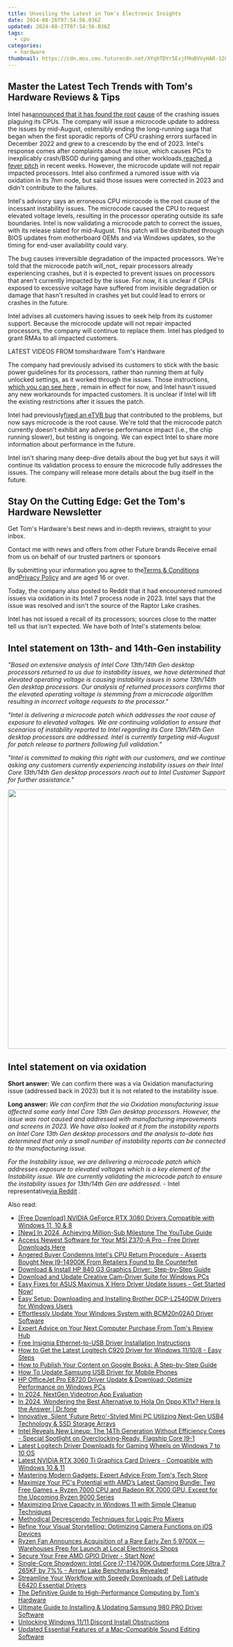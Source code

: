 ```yaml
---
title: Unveiling the Latest in Tom's Electronic Insights
date: 2024-08-26T07:54:56.036Z
updated: 2024-08-27T07:54:56.036Z
tags:
  - cpu
categories:
  - hardware
thumbnail: https://cdn.mos.cms.futurecdn.net/XYqhTDYr5ExjFMoBVVyHAR-320-80.png
---
```


## Master the Latest Tech Trends with Tom's Hardware Reviews & Tips

Intel has[announced that it has found the root](https://community.intel.com/t5/Processors/July-2024-Update-on-Instability-Reports-on-Intel-Core-13th-and/m-p/1617113#M74792) [cause](https://community.intel.com/t5/Processors/July-2024-Update-on-Instability-Reports-on-Intel-Core-13th-and/m-p/1617113#M74792) of the crashing issues plaguing its CPUs. The company will issue a microcode update to address the issues by mid-August, ostensibly ending the long-running saga that began when the first sporadic reports of CPU crashing errors surfaced in December 2022 and grew to a crescendo by the end of 2023\. Intel's response comes after complaints about the issue, which causes PCs to inexplicably crash/BSOD during gaming and other workloads,[reached a fever pitch](https://www.tomshardware.com/pc-components/cpus/game-publisher-claims-100-crash-rate-with-intel-cpus-alderon-games-says-company-sells-defective-13th-and-14th-gen-chips) in recent weeks. However, the microcode update will not repair impacted processors. Intel also confirmed a rumored issue with via oxidation in its 7nm node, but said those issues were corrected in 2023 and didn't contribute to the failures.

 Intel's advisory says an erroneous CPU microcode is the root cause of the incessant instability issues. The microcode caused the CPU to request elevated voltage levels, resulting in the processor operating outside its safe boundaries. Intel is now validating a microcode patch to correct the issues, with its release slated for mid-August. This patch will be distributed through BIOS updates from motherboard OEMs and via Windows updates, so the timing for end-user availability could vary.

 The bug causes irreversible degradation of the impacted processors. We're told that the microcode patch will_not_ repair processors already experiencing crashes, but it is expected to prevent issues on processors that aren't currently impacted by the issue. For now, it is unclear if CPUs exposed to excessive voltage have suffered from invisible degradation or damage that hasn't resulted in crashes yet but could lead to errors or crashes in the future.

 Intel advises all customers having issues to seek help from its customer support. Because the microcode update will not repair impacted processors, the company will continue to replace them. Intel has pledged to grant RMAs to all impacted customers.

 LATEST VIDEOS FROM tomshardware Tom's Hardware

 The company had previously advised its customers to stick with the basic power guidelines for its processors, rather than running them at fully unlocked settings, as it worked through the issues. Those instructions, [which you can see here](https://www.tomshardware.com/pc-components/cpus/intel-issues-official-statement-on-core-k-series-crashes-stick-to-intels-official-power-profiles) , remain in effect for now, and Intel hasn't issued any new workarounds for impacted customers. It is unclear if Intel will lift the existing restrictions after it issues the patch.

 Intel had previously[fixed an eTVB bug](https://www.tomshardware.com/pc-components/cpus/intel-denies-reports-that-it-identified-a-root-cause-for-core-i9-crashing-issues-investigation-continues) that contributed to the problems, but now says microcode is the root cause. We're told that the microcode patch currently doesn't exhibit any adverse performance impact (i.e., the chip running slower), but testing is ongoing. We can expect Intel to share more information about performance in the future.

 Intel isn't sharing many deep-dive details about the bug yet but says it will continue its validation process to ensure the microcode fully addresses the issues. The company will release more details about the bug itself in the future.

## Stay On the Cutting Edge: Get the Tom's Hardware Newsletter

 Get Tom's Hardware's best news and in-depth reviews, straight to your inbox.

 Contact me with news and offers from other Future brands  Receive email from us on behalf of our trusted partners or sponsors

 By submitting your information you agree to the[Terms & Conditions](https://futureplc.com/terms-conditions/) and[Privacy Policy](https://futureplc.com/privacy-policy/) and are aged 16 or over.

 Today, the company also posted to Reddit that it had encountered rumored issues via oxidation in its Intel 7 process node in 2023\. Intel says that the issue was resolved and isn't the source of the Raptor Lake crashes.

 Intel has not issued a recall of its processors; sources close to the matter tell us that isn't expected. We have both of Intel's statements below.

## Intel statement on 13th- and 14th-Gen instability

 _"Based on extensive analysis of Intel Core 13th/14th Gen desktop processors returned to us due to instability issues, we have determined that elevated operating voltage is causing instability issues in some 13th/14th Gen desktop processors. Our analysis of returned processors confirms that the elevated operating voltage is stemming from a microcode algorithm resulting in incorrect voltage requests to the processor."_

 _"Intel is delivering a microcode patch which addresses the root cause of exposure to elevated voltages. We are continuing validation to ensure that scenarios of instability reported to Intel regarding its Core 13th/14th Gen desktop processors are addressed. Intel is currently targeting mid-August for patch release to partners following full validation."_

 _"Intel is committed to making this right with our customers, and we continue asking any customers currently experiencing instability issues on their Intel Core 13th/14th Gen desktop processors reach out to Intel Customer Support for further assistance."_

<!-- affiliate ads begin -->
<a href="https://appsumo.8odi.net/c/5597632/2068411/7443" target="_top" id="2068411"><img src="//a.impactradius-go.com/display-ad/7443-2068411" border="0" alt="" width="1200" height="600"/></a><img height="0" width="0" src="https://appsumo.8odi.net/i/5597632/2068411/7443" style="position:absolute;visibility:hidden;" border="0" />
<!-- affiliate ads end -->
## Intel statement on via oxidation

**Short answer:** We can confirm there was a via Oxidation manufacturing issue (addressed back in 2023) but it is not related to the instability issue.

**Long answer:**   _We can confirm that the via Oxidation manufacturing issue affected some early Intel Core 13th Gen desktop processors. However, the issue was root caused and addressed with manufacturing improvements and screens in 2023\. We have also looked at it from the instability reports on Intel Core 13th Gen desktop processors and the analysis to-date has determined that only a small number of instability reports can be connected to the manufacturing issue._

 _For the Instability issue, we are delivering a microcode patch which addresses exposure to elevated voltages which is a key element of the Instability issue. We are currently validating the microcode patch to ensure the instability issues for 13th/14th Gen are addressed. -_ Intel representative[via Reddit](https://www.reddit.com/r/intel/comments/1e9mf04/comment/lefz09c/) .


<ins class="adsbygoogle"
     style="display:block"
     data-ad-format="autorelaxed"
     data-ad-client="ca-pub-7571918770474297"
     data-ad-slot="1223367746"></ins>



<ins class="adsbygoogle"
     style="display:block"
     data-ad-client="ca-pub-7571918770474297"
     data-ad-slot="8358498916"
     data-ad-format="auto"
     data-full-width-responsive="true"></ins>

<span class="atpl-alsoreadstyle">Also read:</span>
<div><ul>
<li><a href="https://hardware-help.techidaily.com/free-download-nvidia-geforce-rtx-3080-drivers-compatible-with-windows-11-10-and-8/"><u>[Free Download] NVIDIA GeForce RTX 3080 Drivers Compatible with Windows 11, 10 & 8</u></a></li>
<li><a href="https://facebook-video-share.techidaily.com/new-in-2024-achieving-million-sub-milestone-the-youtube-guide/"><u>[New] In 2024, Achieving Million-Sub Milestone  The YouTube Guide</u></a></li>
<li><a href="https://hardware-help.techidaily.com/access-newest-software-for-your-msi-z370-a-pro-free-driver-downloads-here/"><u>Access Newest Software for Your MSI Z370-A Pro - Free Driver Downloads Here</u></a></li>
<li><a href="https://hardware-help.techidaily.com/angered-buyer-condemns-intels-cpu-return-procedure-asserts-bought-new-i9-14900k-from-retailers-found-to-be-counterfeit/"><u>Angered Buyer Condemns Intel's CPU Return Procedure - Asserts Bought New I9-14900K From Retailers Found to Be Counterfeit</u></a></li>
<li><a href="https://hardware-help.techidaily.com/download-and-install-hp-840-g3-graphics-driver-step-by-step-guide/"><u>Download & Install HP 840 G3 Graphics Driver: Step-by-Step Guide</u></a></li>
<li><a href="https://hardware-help.techidaily.com/download-and-update-creative-cam-driver-suite-for-windows-pcs/"><u>Download and Update Creative Cam-Driver Suite for Windows PCs</u></a></li>
<li><a href="https://hardware-help.techidaily.com/1722956410498-easy-fixes-for-asus-maximus-x-hero-driver-update-issues-get-started-now/"><u>Easy Fixes for ASUS Maximus X Hero Driver Update Issues - Get Started Now!</u></a></li>
<li><a href="https://hardware-help.techidaily.com/easy-setup-downloading-and-installing-brother-dcp-l2540dw-drivers-for-windows-users/"><u>Easy Setup: Downloading and Installing Brother DCP-L2540DW Drivers for Windows Users</u></a></li>
<li><a href="https://hardware-help.techidaily.com/effortlessly-update-your-windows-system-with-bcm20n02a0-driver-software/"><u>Effortlessly Update Your Windows System with BCM20n02A0 Driver Software</u></a></li>
<li><a href="https://hardware-help.techidaily.com/expert-advice-on-your-next-computer-purchase-from-toms-review-hub/"><u>Expert Advice on Your Next Computer Purchase From Tom's Review Hub</u></a></li>
<li><a href="https://hardware-help.techidaily.com/free-insignia-ethernet-to-usb-driver-installation-instructions/"><u>Free Insignia Ethernet-to-USB Driver Installation Instructions</u></a></li>
<li><a href="https://hardware-help.techidaily.com/how-to-get-the-latest-logitech-c920-driver-for-windows-11108-easy-steps/"><u>How to Get the Latest Logitech C920 Driver for Windows 11/10/8 - Easy Steps</u></a></li>
<li><a href="https://eaxpv-info.techidaily.com/how-to-publish-your-content-on-google-books-a-step-by-step-guide/"><u>How to Publish Your Content on Google Books: A Step-by-Step Guide</u></a></li>
<li><a href="https://hardware-help.techidaily.com/how-to-update-samsung-usb-driver-for-mobile-phones/"><u>How To Update Samsung USB Driver for Mobile Phones</u></a></li>
<li><a href="https://hardware-help.techidaily.com/hp-officejet-pro-e8720-driver-update-and-download-optimize-performance-on-windows-pcs/"><u>HP OfficeJet Pro E8720 Driver Update & Download: Optimize Performance on Windows PCs</u></a></li>
<li><a href="https://extra-skills.techidaily.com/in-2024-nextgen-videotron-app-evaluation/"><u>In 2024, NextGen Videotron App Evaluation</u></a></li>
<li><a href="https://phone-solutions.techidaily.com/in-2024-wondering-the-best-alternative-to-hola-on-oppo-k11x-here-is-the-answer-drfone-by-drfone-virtual-android/"><u>In 2024, Wondering the Best Alternative to Hola On Oppo K11x? Here Is the Answer | Dr.fone</u></a></li>
<li><a href="https://tiktok-clips.techidaily.com/innovative-silent-future-retro-styled-mini-pc-utilizing-next-gen-usb4-technology-and-ssd-storage-arrays/"><u>Innovative, Silent 'Future Retro'-Styled Mini PC Utilizing Next-Gen USB4 Technology & SSD Storage Arrays</u></a></li>
<li><a href="https://hardware-help.techidaily.com/intel-reveals-new-lineup-the-14th-generation-without-efficiency-cores-special-spotlight-on-overclocking-ready-flagship-core-i9-1/"><u>Intel Reveals New Lineup: The 14Th Generation Without Efficiency Cores - Special Spotlight on Overclocking-Ready, Flagship Core I9-1</u></a></li>
<li><a href="https://hardware-help.techidaily.com/latest-logitech-driver-downloads-for-gaming-wheels-on-windows-7-to-10-os/"><u>Latest Logitech Driver Downloads for Gaming Wheels on Windows 7 to 10 OS</u></a></li>
<li><a href="https://hardware-help.techidaily.com/latest-nvidia-rtx-3060-ti-graphics-card-drivers-compatible-with-windows-10-and-11/"><u>Latest NVIDIA RTX 3060 Ti Graphics Card Drivers - Compatible with Windows 10 & 11</u></a></li>
<li><a href="https://hardware-help.techidaily.com/mastering-modern-gadgets-expert-advice-from-toms-tech-store/"><u>Mastering Modern Gadgets: Expert Advice From Tom's Tech Store</u></a></li>
<li><a href="https://hardware-help.techidaily.com/maximize-your-pcs-potential-with-amds-latest-gaming-bundle-two-free-games-plus-ryzen-7000-cpu-and-radeon-rx-7000-gpu-except-for-the-upcoming-ryzen-9000-seri26/"><u>Maximize Your PC's Potential with AMD’s Latest Gaming Bundle: Two Free Games + Ryzen 7000 CPU and Radeon RX 7000 GPU, Except for the Upcoming Ryzen 9000 Series</u></a></li>
<li><a href="https://win-forum.techidaily.com/maximizing-drive-capacity-in-windows-11-with-simple-cleanup-techniques/"><u>Maximizing Drive Capacity in Windows 11 with Simple Cleanup Techniques</u></a></li>
<li><a href="https://extra-tips.techidaily.com/methodical-decrescendo-techniques-for-logic-pro-mixers/"><u>Methodical Decrescendo Techniques for Logic Pro Mixers</u></a></li>
<li><a href="https://techtrends.techidaily.com/refine-your-visual-storytelling-optimizing-camera-functions-on-ios-devices/"><u>Refine Your Visual Storytelling: Optimizing Camera Functions on iOS Devices</u></a></li>
<li><a href="https://hardware-help.techidaily.com/ryzen-fan-announces-acquisition-of-a-rare-early-zen-5-9700x-warehouses-prep-for-launch-at-local-electronics-shops/"><u>Ryzen Fan Announces Acquisition of a Rare Early Zen 5 9700X — Warehouses Prep for Launch at Local Electronics Shops</u></a></li>
<li><a href="https://hardware-help.techidaily.com/1722976057214-secure-your-free-amd-gpio-driver-start-now/"><u>Secure Your Free AMD GPIO Driver - Start Now!</u></a></li>
<li><a href="https://hardware-help.techidaily.com/single-core-showdown-intel-core-i7-114700k-outperforms-core-ultra-7-265kf-by-7-arrow-lake-benchmarks-revealed/"><u>Single-Core Showdown: Intel Core I7-1ˈ14700K Outperforms Core Ultra 7 265KF by 7%% - Arrow Lake Benchmarks Revealed!</u></a></li>
<li><a href="https://hardware-help.techidaily.com/streamline-your-workflow-with-speedy-downloads-of-dell-latitude-e6420-essential-drivers/"><u>Streamline Your Workflow with Speedy Downloads of Dell Latitude E6420 Essential Drivers</u></a></li>
<li><a href="https://hardware-help.techidaily.com/the-definitive-guide-to-high-performance-computing-by-toms-hardware/"><u>The Definitive Guide to High-Performance Computing by Tom's Hardware</u></a></li>
<li><a href="https://hardware-help.techidaily.com/ultimate-guide-to-installing-and-updating-samsung-980-pro-driver-software/"><u>Ultimate Guide to Installing & Updating Samsung 980 PRO Driver Software</u></a></li>
<li><a href="https://windows11.techidaily.com/unlocking-windows-1111-discord-install-obstructions/"><u>Unlocking Windows 11/11 Discord Install Obstructions</u></a></li>
<li><a href="https://sound-optimizing.techidaily.com/updated-essential-features-of-a-mac-compatible-sound-editing-software/"><u>Updated Essential Features of a Mac-Compatible Sound Editing Software</u></a></li>
</ul></div>
